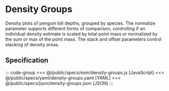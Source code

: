 <script setup>
  import { coordinator } from '@uwdata/vgplot';
  coordinator().clear();
</script>

# Density Groups

Density plots of penguin bill depths, grouped by species. The normalize parameter supports different forms of comparison, controlling if an individual density estimate is scaled by total point mass or normalized by the sum or max of the point mass. The stack and offset parameters control stacking of density areas.

<Example spec="/specs/yaml/density-groups.yaml" />

## Specification

::: code-group
<<< @/public/specs/esm/density-groups.js [JavaScript]
<<< @/public/specs/yaml/density-groups.yaml [YAML]
<<< @/public/specs/json/density-groups.json [JSON]
:::
